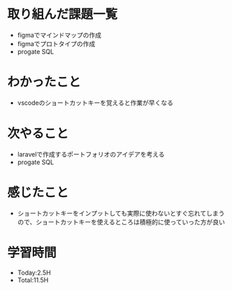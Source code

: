 # 取り組んだ課題一覧
- figmaでマインドマップの作成
- figmaでプロトタイプの作成
- progate SQL
# わかったこと
- vscodeのショートカットキーを覚えると作業が早くなる
# 次やること
- laravelで作成するポートフォリオのアイデアを考える
- progate SQL
# 感じたこと
- ショートカットキーをインプットしても実際に使わないとすぐ忘れてしまうので、ショートカットキーを使えるところは積極的に使っていった方が良い
# 学習時間
- Today:2.5H
- Total:11.5H
